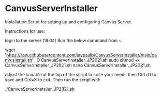 # CanvusServerInstaller
Installation Script for setting up and configuring Canvus Server.

Instructions for use:


login to the server (18.04)
Run the below command from ~

wget  'https://raw.githubusercontent.com/jaypaulb/CanvusServerInstaller/main/canvusinstall.sh' -O CanvusServerInstaller_JP2021.sh
sudo chmod +x CanvusServerInstaller_JP2021.sh
nano CanvusServerInstaller_JP2021.sh

adjust the variable at the top of the script to suite your needs then Ctrl+O to save and Ctrl+X to exit.
Then run the script with

./CanvusServerInstaller_JP2021.sh
